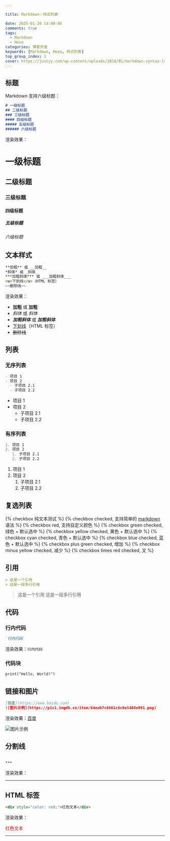 ```yaml
---

title: Markdown：样式列表

date: 2025-01-20 14:00:00
comments: true
tags:
  - Markdown
  - Hexo
categories: 博客开发
keywords: [Markdown, Hexo, 样式列表]
top_group_index: 1
cover: https://justyy.com/wp-content/uploads/2016/01/markdown-syntax-language.png
---
```



## 标题
Markdown 支持六级标题：
```markdown
# 一级标题
## 二级标题
### 三级标题
#### 四级标题
##### 五级标题
###### 六级标题
```
渲染效果：
# 一级标题
## 二级标题
### 三级标题
#### 四级标题
##### 五级标题
###### 六级标题

## 文本样式
```markdown
**加粗** 或 __加粗__
*斜体* 或 _斜体_
***加粗斜体*** 或 ___加粗斜体___
<u>下划线</u>（HTML 标签）
~~删除线~~
```
渲染效果：
- **加粗** 或 __加粗__
- *斜体* 或 _斜体_
- ***加粗斜体*** 或 ___加粗斜体___
- <u>下划线</u>（HTML 标签）
- ~~删除线~~

## 列表
### 无序列表
```markdown
- 项目 1
- 项目 2
  - 子项目 2.1
  - 子项目 2.2
```
- 项目 1
- 项目 2
  - 子项目 2.1
  - 子项目 2.2

### 有序列表
```markdown
1. 项目 1
2. 项目 2
   1. 子项目 2.1
   2. 子项目 2.2
```
1. 项目 1
2. 项目 2
   1. 子项目 2.1
   2. 子项目 2.2

## 复选列表 
{% checkbox 纯文本测试 %}
{% checkbox checked, 支持简单的 [markdown](https://guides.github.com/features/mastering-markdown/) 语法 %}
{% checkbox red, 支持自定义颜色 %}
{% checkbox green checked, 绿色 + 默认选中 %}
{% checkbox yellow checked, 黄色 + 默认选中 %}
{% checkbox cyan checked, 青色 + 默认选中 %}
{% checkbox blue checked, 蓝色 + 默认选中 %}
{% checkbox plus green checked, 增加 %}
{% checkbox minus yellow checked, 减少 %}
{% checkbox times red checked, 叉 %}

## 引用
```markdown
> 这是一个引用
> 这是一段多行引用
```
> 这是一个引用
> 这是一段多行引用

## 代码
### 行内代码
```markdown
`行内代码`
```
渲染效果：`行内代码`

### 代码块

```markdown
print("Hello, World!")
```


## 链接和图片

```markdown
[百度](https://www.baidu.com)
![图片示例](https://pic1.imgdb.cn/item/64eeb7c8661c6c8e5488e091.png)
```

渲染效果：[百度](https://www.baidu.com)

![图片示例](https://pic1.imgdb.cn/item/64eeb7c8661c6c8e5488e091.png)



## 分割线
```markdown

***

```

渲染效果：

***



## HTML 标签
```markdown
<div style="color: red;">红色文本</div>
```

渲染效果：
<div style="color: red;">红色文本</div>

---


